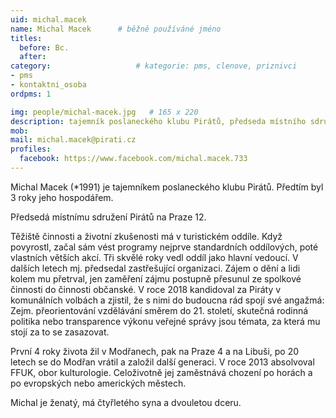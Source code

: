 ```yaml
---
uid: michal.macek
name: Michal Macek  	# běžně používáné jméno
titles:
  before: Bc.
  after:
category:                   # kategorie: pms, clenove, priznivci
- pms
- kontaktni_osoba
ordpms: 1

img: people/michal-macek.jpg   # 165 x 220
description: tajemník poslaneckého klubu Pirátů, předseda místního sdružení Praha 12  # kratký popis, max 160 znaků
mob: 
mail: michal.macek@pirati.cz
profiles:
  facebook: https://www.facebook.com/michal.macek.733
---
```


Michal Macek (*1991) je tajemníkem poslaneckého klubu Pirátů. Předtím byl 3 roky jeho hospodářem.

Předsedá místnímu sdružení Pirátů na Praze 12.

Těžiště činnosti a životní zkušenosti má v turistickém oddíle. Když povyrostl, začal sám vést programy nejprve standardních oddílových, poté vlastních větších akcí. Tři skvělé roky vedl oddíl jako hlavní vedoucí. V dalších letech mj. předsedal zastřešující organizaci. Zájem o dění a lidi kolem mu přetrval, jen zaměření zájmu postupně přesunul ze spolkové činnosti do činnosti občanské. V roce 2018 kandidoval za Piráty v komunálních volbách a zjistil, že s nimi do budoucna rád spojí své angažmá: Zejm. přeorientování vzdělávání směrem do 21. století, skutečná rodinná politika nebo transparence výkonu veřejné správy jsou témata, za která mu stojí za to se zasazovat.

První 4 roky života žil v Modřanech, pak na Praze 4 a na Libuši, po 20 letech se do Modřan vrátil a založil další generaci. V roce 2013 absolvoval FFUK, obor kulturologie. Celoživotně jej zaměstnává chození po horách a po evropských nebo amerických městech.

Michal je ženatý, má čtyřletého syna a dvouletou dceru.
